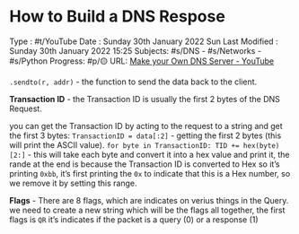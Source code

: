 # How to Build a DNS Respose
Type : #t/YouTube
Date : Sunday 30th January 2022 Sun 
Last Modified : Sunday 30th January 2022 15:25 
Subjects: #s/DNS - #s/Networks - #s/Python 
Progress: #p/🟡 
URL: [Make your Own DNS Server - YouTube](https://www.youtube.com/playlist?list=PLBOh8f9FoHHhvO5e5HF_6mYvtZegobYX2)

`.sendto(r, addr)` - the function to send the data back to the client.

**Transaction ID** - the Transaction ID is usually the first 2 bytes of the DNS Request.

you can get the Transaction ID by acting to the request to a string and get the first 3 bytes: `TransactionID = data[:2]` - getting the first 2 bytes (this will print the ASCII value). `for byte in TransactionID: TID += hex(byte)[2:]` - this will take each byte and convert it into a hex value and print it, the rande at the end is because the Transaction ID is converted to Hex so it’s printing `0xbb`, it’s first printing the `0x` to indicate that this is a Hex number, so we remove it by setting this range.

**Flags** - There are 8 flags, which are indicates on verius things in the Query. we need to create a new string which will be the flags all together, the first flags is `QR` it’s indicates if the packet is a query (0) or a response (1)